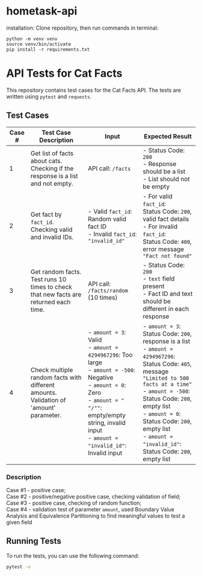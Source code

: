 # hometask-api

installation:
Clone repository, then run commands in terminal:
```
python -m venv venv
source venv/bin/activate
pip install -r requirements.txt 
```

# API Tests for Cat Facts

This repository contains test cases for the Cat Facts API. The tests are written using `pytest` and `requests`.

## Test Cases

| Case # | Test Case Description | Input                                                                                                                                                                                                                              | Expected Result |
|--------|-----------------------|------------------------------------------------------------------------------------------------------------------------------------------------------------------------------------------------------------------------------------|-----------------|
| 1      | Get list of facts about cats. Checking if the response is a list and not empty. | API call: `/facts`                                                                                                                                                                                                                 | - Status Code: `200` <br> - Response should be a list <br> - List should not be empty |
| 2      | Get fact by `fact_id`. Checking valid and invalid IDs. | - Valid `fact_id`: Random valid fact ID <br> - Invalid `fact_id`: `"invalid_id"`                                                                                                                                                   | - For valid `fact_id`: <br> Status Code: `200`, valid fact details <br> - For invalid `fact_id`: <br> Status Code: `400`, error message `"Fact not found"` |
| 3      | Get random facts. Test runs 10 times to check that new facts are returned each time. | API call: `/facts/random` (10 times)                                                                                                                                                                                               | - Status Code: `200` <br> - `text` field present <br> - Fact ID and text should be different in each response |
| 4      | Check multiple random facts with different amounts. Validation of 'amount' parameter. | - `amount = 3`: Valid <br> - `amount = 4294967296`: Too large <br> - `amount = -500`: Negative <br> - `amount = 0`: Zero <br> - `amount = " "/""`: empty/empty string, invalid input <br> - `amount = "invalid_id"`: Invalid input | - `amount = 3`: <br> Status Code: `200`, response is a list <br> - `amount = 4294967296`: <br> Status Code: `405`, message `"Limited to 500 facts at a time"` <br> - `amount = -500`: <br> Status Code: `200`, empty list <br> - `amount = 0`: <br> Status Code: `200`, empty list <br> - `amount = "invalid_id"`: <br> Status Code: `200`, empty list |

### Description
Case #1 - positive case; <br>
Case #2 - positive/negative positive case, checking validation of field; <br>
Case #3 - positive case, checking of random function; <br>
Case #4 - validation test of parameter `amount`, used Boundary Value Analysis and Equivalence Partitioning to find meaningful values to test a given field <br>

## Running Tests

To run the tests, you can use the following command:

```bash
pytest -v
```

